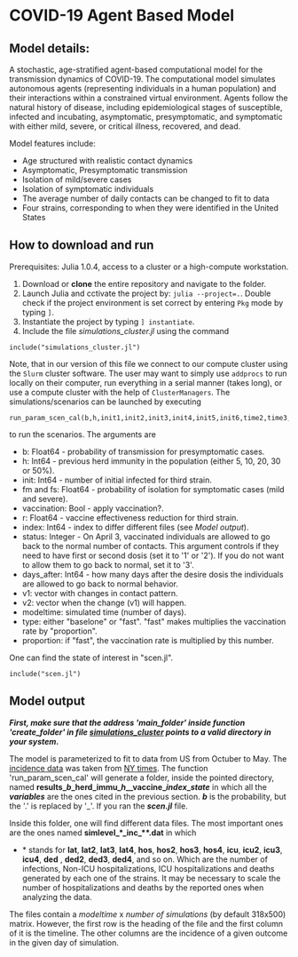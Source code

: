 # COVID-19 Agent Based Model

## Model details:
A stochastic, age-stratified agent-based computational model for the transmission dynamics of COVID-19. The computational model simulates autonomous agents (representing individuals in a human population) and their interactions within a constrained virtual environment. Agents follow the natural history of disease, including epidemiological stages of susceptible, infected and incubating, asymptomatic, presymptomatic, and symptomatic with either mild, severe, or critical illness, recovered, and dead.

Model features include:

- Age structured with realistic contact dynamics
- Asymptomatic, Presymptomatic transmission
- Isolation of mild/severe cases
- Isolation of symptomatic individuals
- The average number of daily contacts can be changed to fit to data
- Four strains, corresponding to when they were identified in the United States

## How to download and run

Prerequisites: Julia 1.0.4, access to a cluster or a high-compute workstation. 

1) Download or **clone** the entire repository and navigate to the folder.
2) Launch Julia and cctivate the project by: `julia --project=.`. Double check if the project environment is set correct by entering `Pkg` mode by typing `]`. 
3) Instantiate the project by typing `] instantiate`.
4) Include the file *simulations_cluster.jl* using the command
```
include("simulations_cluster.jl")
```
Note, that in our version of this file we connect to our compute cluster using the `Slurm` cluster software. The user may want to simply use `addprocs` to run locally on their computer, run everything in a serial manner (takes long), or use a compute cluster with the help of `ClusterManagers`. The simulations/scenarios can be launched by executing 

```
run_param_scen_cal(b,h,init1,init2,init3,init4,init5,init6,time2,time3,time4,time5,time6,vaccination,r,index,status,days_after,v1,v2,modeltime,vaccination,type,proportion)
```

to run the scenarios. The arguments are

- b: Float64 \- probability of transmission for presymptomatic cases.
- h: Int64 \- previous herd immunity in the population (either 5, 10, 20, 30 or 50%).
- init: Int64 \- number of initial infected for third strain.
- fm and fs: Float64 \- probability of isolation for symptomatic cases (mild and severe).
- vaccination: Bool \- apply vaccination?.
- r: Float64 \- vaccine effectiveness reduction for third strain.
- index: Int64 \- index to differ different files (see *Model output*).
- status: Integer \- On April 3, vaccinated individuals are allowed to go back to the normal number of contacts. This argument controls if they need to have first or second dosis (set it to '1' or '2'). If you do not want to allow them to go back to normal, set it to '3'.
- days_after: Int64 \- how many days after the desire dosis the individuals are allowed to go back to normal behavior.
- v1: vector with changes in contact pattern.
- v2: vector when the change (v1) will happen.
- modeltime: simulated time (number of days).
- type: either "baselone" or "fast". "fast" makes multiplies the vaccination rate by "proportion".
- proportion: if "fast", the vaccination rate is multiplied by this number.

One can find the state of interest in "scen.jl".

```
include("scen.jl")
```

## Model output

***First, make sure that the address 'main_folder' inside function 'create_folder' in file [simulations_cluster](simulations_cluster.jl) points to a valid directory in your system.*** 

The model is parameterized to fit to data from US from Octuber to May. The [incidence data](cases_us.csv) was taken from [NY times](https://github.com/nytimes/covid-19-data/). The function 'run_param_scen_cal' will generate a folder, inside the pointed directory, named **results\__b_\_herd\_immu\__h_\__vaccine\__index_\__state_** in which all the ***variables*** are the ones cited in the previous section. ***b*** is the probability, but the '.' is replaced by '\_'. If you ran the ***scen.jl*** file.

Inside this folder, one will find different data files. The most important ones are the ones named
**simlevel_\*\_inc\_\*\*.dat** in which

- \* stands for **lat**, **lat2**, **lat3**, **lat4**, **hos**, **hos2**, **hos3**, **hos4**, **icu**, **icu2**, **icu3**, **icu4**, **ded** , **ded2**, **ded3**, **ded4**, and so on. Which are the number of infections, Non-ICU hospitalizations, ICU hospitalizations and deaths generated by each one of the strains. It may be necessary to scale the number of hospitalizations and deaths by the reported ones when analyzing the data.


The files contain a *modeltime* x *number of simulations* (by default 318x500) matrix. However, the first row is the heading of the file and the first column of it is the timeline. The other columns are the incidence of a given outcome in the given day of simulation.

